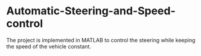 # Automatic-Steering-and-Speed-control

The project is implemented in MATLAB to control the steering while keeping the speed of the vehicle constant.
